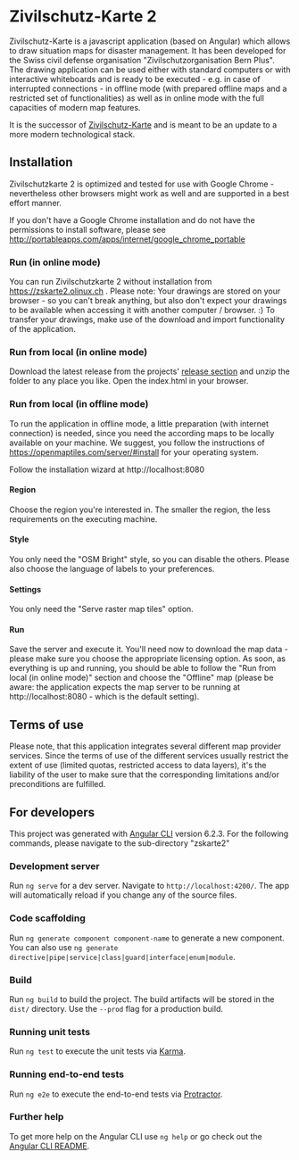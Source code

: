 # Zivilschutz-Karte 2

Zivilschutz-Karte is a javascript application (based on Angular) which allows to draw situation maps for disaster management. It has been developed for the Swiss civil defense organisation "Zivilschutzorganisation Bern Plus". The drawing application can be used either with standard computers or with interactive whiteboards and is ready to be executed - e.g. in case of interrupted connections - in offline mode (with prepared offline maps and a restricted set of functionalities) as well as in online mode with the full capacities of modern map features. 

It is the successor of [Zivilschutz-Karte](https://github.com/olinux/zskarte) and is meant to be an update to a more modern technological stack.

## Installation

Zivilschutzkarte 2 is optimized and tested for use with Google Chrome - nevertheless other browsers might work as well and are supported in a best effort manner.

If you don't have a Google Chrome installation and do not have the permissions to install software, please see http://portableapps.com/apps/internet/google_chrome_portable


### Run (in online mode)
You can run Zivilschutzkarte 2 without installation from https://zskarte2.olinux.ch . Please note: Your drawings are stored on your browser - so you can't break anything, but also don't expect your drawings to be available when accessing it with another computer / browser. :)
To transfer your drawings, make use of the download and import functionality of the application.

### Run from local (in online mode)
Download the latest release from the projects' [release section](https://github.com/olinux/zskarte2/releases) and unzip the folder to any place you like. Open the index.html in your browser.

### Run from local (in offline mode)
To run the application in offline mode, a little preparation (with internet connection) is needed, since you need the according maps to be locally available on your machine. We suggest, you follow the instructions of https://openmaptiles.com/server/#install for your operating system. 
 
Follow the installation wizard at http://localhost:8080 

#### Region
Choose the region you're interested in. The smaller the region, the less requirements on the executing machine.
 
#### Style 
You only need the "OSM Bright" style, so you can disable the others. Please also choose the language of labels to your preferences. 

#### Settings
You only need the "Serve raster map tiles" option.  

#### Run
Save the server and execute it. You'll need now to download the map data - please make sure you choose the appropriate licensing option. As soon, as everything is up and running, you should be able to follow the "Run from local (in online mode)" section and choose the "Offline" map (please be aware: the application expects the map server to be running at http://localhost:8080 - which is the default setting).

## Terms of use

Please note, that this application integrates several different map provider services. Since the terms of use of the different services usually restrict the extent of use (limited quotas, restricted access to data layers), it's the liability of the user to make sure that the corresponding limitations and/or preconditions are fulfilled.

## For developers

This project was generated with [Angular CLI](https://github.com/angular/angular-cli) version 6.2.3. For the following commands, please navigate to the sub-directory "zskarte2"

### Development server

Run `ng serve` for a dev server. Navigate to `http://localhost:4200/`. The app will automatically reload if you change any of the source files.

### Code scaffolding

Run `ng generate component component-name` to generate a new component. You can also use `ng generate directive|pipe|service|class|guard|interface|enum|module`.

### Build

Run `ng build` to build the project. The build artifacts will be stored in the `dist/` directory. Use the `--prod` flag for a production build.

### Running unit tests

Run `ng test` to execute the unit tests via [Karma](https://karma-runner.github.io).

### Running end-to-end tests

Run `ng e2e` to execute the end-to-end tests via [Protractor](http://www.protractortest.org/).

### Further help

To get more help on the Angular CLI use `ng help` or go check out the [Angular CLI README](https://github.com/angular/angular-cli/blob/master/README.md).

